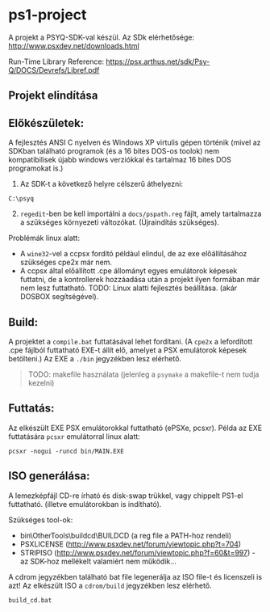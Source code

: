 # ps1-project

A projekt a PSYQ-SDK-val készül. Az SDk elérhetősége: http://www.psxdev.net/downloads.html

Run-Time Library Reference: https://psx.arthus.net/sdk/Psy-Q/DOCS/Devrefs/Libref.pdf

## Projekt elindítása

## Előkészületek:
A fejlesztés ANSI C nyelven és Windows XP virtulis gépen történik (mivel az SDKban található programok (és a 16 bites DOS-os toolok) nem kompatibilisek újabb windows verziókkal és tartalmaz 16 bites DOS programokat is.)

1. Az SDK-t a következő helyre célszerű áthelyezni:
```text
C:\psyq
```
2. `regedit`-ben be kell importálni a `docs/pspath.reg` fájlt, amely tartalmazza a szükséges környezeti változókat. (Újraindítás szükséges).


Problémák linux alatt:
- A `wine32`-vel a ccpsx fordító például elindul, de az exe előállításához szükséges cpe2x már nem.
- A ccpsx által előállított .cpe állományt egyes emulátorok képesek futtatni, de a kontrollerek hozzáadása után a projekt ilyen formában már nem lesz futtatható.
TODO: Linux alatti fejlesztés beállítása. (akár DOSBOX segítségével).


## Build:
A projektet a `compile.bat` futtatásával lehet fordítani. (A `cpe2x` a lefordított .cpe fájlból futtatható EXE-t állít elő, amelyet a PSX emulátorok képesek betölteni.) Az EXE a `./bin` jegyzékben lesz elérhető.
> TODO: makefile használata (jelenleg a `psymake` a makefile-t nem tudja kezelni)


## Futtatás:
Az elkészült EXE PSX emulátorokkal futtatható (ePSXe, pcsxr).
Példa az EXE futtatására `pcsxr` emulátorral linux alatt:

```shell
pcsxr -nogui -runcd bin/MAIN.EXE
```


## ISO generálása:
A lemezképfájl CD-re írható és disk-swap trükkel, vagy chippelt PS1-el futtatható. (illetve emulátorokban is indítható).

Szükséges tool-ok:
- bin\OtherTools\buildcd\BUILDCD (a reg file a PATH-hoz rendeli)
- PSXLICENSE (http://www.psxdev.net/forum/viewtopic.php?t=704)
- STRIPISO (http://www.psxdev.net/forum/viewtopic.php?f=60&t=997) - az SDK-hoz mellékelt valamiért nem működik...

A cdrom jegyzékben található bat file legenerálja az ISO file-t és licenszeli is azt! Az elkészült ISO a `cdrom/build` jegyzékben lesz elérhető.
```shell
build_cd.bat
```

